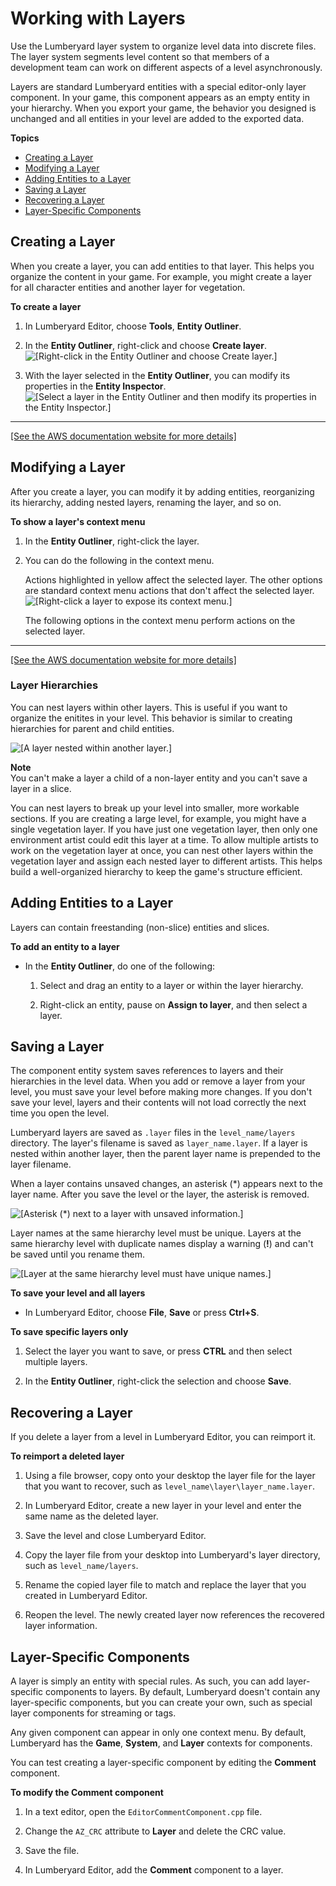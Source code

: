 # Working with Layers<a name="component-entity-outliner-layers"></a>

Use the Lumberyard layer system to organize level data into discrete files\. The layer system segments level content so that members of a development team can work on different aspects of a level asynchronously\.

Layers are standard Lumberyard entities with a special editor\-only layer component\. In your game, this component appears as an empty entity in your hierarchy\. When you export your game, the behavior you designed is unchanged and all entities in your level are added to the exported data\.

**Topics**
+ [Creating a Layer](#creating-layers)
+ [Modifying a Layer](#modifying-layers)
+ [Adding Entities to a Layer](#adding-entities-to-layers)
+ [Saving a Layer](#saving-layers)
+ [Recovering a Layer](#recovering-layers)
+ [Layer\-Specific Components](#layer-specific-components)

## Creating a Layer<a name="creating-layers"></a>

When you create a layer, you can add entities to that layer\. This helps you organize the content in your game\. For example, you might create a layer for all character entities and another layer for vegetation\.

**To create a layer**

1. In Lumberyard Editor, choose **Tools**, **Entity Outliner**\.

1. In the **Entity Outliner**, right\-click and choose **Create layer**\.  
![\[Right-click in the Entity Outliner and choose Create layer.\]](http://docs.aws.amazon.com/lumberyard/latest/userguide/images/component/entity_system/creating-layers.png)

1. With the layer selected in the **Entity Outliner**, you can modify its properties in the **Entity Inspector**\.  
![\[Select a layer in the Entity Outliner and then modify its properties in the Entity Inspector.\]](http://docs.aws.amazon.com/lumberyard/latest/userguide/images/component/entity_system/modifying-layers-inspector.png)  
****    
[\[See the AWS documentation website for more details\]](http://docs.aws.amazon.com/lumberyard/latest/userguide/component-entity-outliner-layers.html)

## Modifying a Layer<a name="modifying-layers"></a>

After you create a layer, you can modify it by adding entities, reorganizing its hierarchy, adding nested layers, renaming the layer, and so on\.

**To show a layer's context menu**

1. In the **Entity Outliner**, right\-click the layer\.

1. You can do the following in the context menu\. 

   Actions highlighted in yellow affect the selected layer\. The other options are standard context menu actions that don't affect the selected layer\.  
![\[Right-click a layer to expose its context menu.\]](http://docs.aws.amazon.com/lumberyard/latest/userguide/images/component/entity_system/modifying-layers.png)

   The following options in the context menu perform actions on the selected layer\.  
****    
[\[See the AWS documentation website for more details\]](http://docs.aws.amazon.com/lumberyard/latest/userguide/component-entity-outliner-layers.html)

### Layer Hierarchies<a name="layer-hierarchy"></a>

You can nest layers within other layers\. This is useful if you want to organize the enitites in your level\. This behavior is similar to creating hierarchies for parent and child entities\.

![\[A layer nested within another layer.\]](http://docs.aws.amazon.com/lumberyard/latest/userguide/images/component/entity_system/layer-hierarchies.png)

**Note**  
You can't make a layer a child of a non\-layer entity and you can't save a layer in a slice\.

You can nest layers to break up your level into smaller, more workable sections\. If you are creating a large level, for example, you might have a single vegetation layer\. If you have just one vegetation layer, then only one environment artist could edit this layer at a time\. To allow multiple artists to work on the vegetation layer at once, you can nest other layers within the vegetation layer and assign each nested layer to different artists\. This helps build a well\-organized hierarchy to keep the game's structure efficient\.

## Adding Entities to a Layer<a name="adding-entities-to-layers"></a>

Layers can contain freestanding \(non\-slice\) entities and slices\.

**To add an entity to a layer**
+ In the **Entity Outliner**, do one of the following:

  1. Select and drag an entity to a layer or within the layer hierarchy\.

  1. Right\-click an entity, pause on **Assign to layer**, and then select a layer\.

## Saving a Layer<a name="saving-layers"></a>

The component entity system saves references to layers and their hierarchies in the level data\. When you add or remove a layer from your level, you must save your level before making more changes\. If you don't save your level, layers and their contents will not load correctly the next time you open the level\.

Lumberyard layers are saved as `.layer` files in the `level_name/layers` directory\. The layer's filename is saved as `layer_name.layer`\. If a layer is nested within another layer, then the parent layer name is prepended to the layer filename\. 

When a layer contains unsaved changes, an asterisk \(\*\) appears next to the layer name\. After you save the level or the layer, the asterisk is removed\.

![\[Asterisk (*) next to a layer with unsaved information.\]](http://docs.aws.amazon.com/lumberyard/latest/userguide/images/shared-saving-layers.png)

Layer names at the same hierarchy level must be unique\. Layers at the same hierarchy level with duplicate names display a warning \(**\!**\) and can't be saved until you rename them\.

![\[Layer at the same hierarchy level must have unique names.\]](http://docs.aws.amazon.com/lumberyard/latest/userguide/images/component/entity_system/saving-layers-duplicate.png)

**To save your level and all layers**
+ In Lumberyard Editor, choose **File**, **Save** or press **Ctrl\+S**\.

**To save specific layers only**

1. Select the layer you want to save, or press **CTRL** and then select multiple layers\.

1. In the **Entity Outliner**, right\-click the selection and choose **Save**\.

## Recovering a Layer<a name="recovering-layers"></a>

If you delete a layer from a level in Lumberyard Editor, you can reimport it\.

**To reimport a deleted layer**

1. Using a file browser, copy onto your desktop the layer file for the layer that you want to recover, such as `level_name\layer\layer_name.layer`\.

1. In Lumberyard Editor, create a new layer in your level and enter the same name as the deleted layer\.

1. Save the level and close Lumberyard Editor\.

1. Copy the layer file from your desktop into Lumberyard's layer directory, such as `level_name/layers`\.

1. Rename the copied layer file to match and replace the layer that you created in Lumberyard Editor\.

1. Reopen the level\. The newly created layer now references the recovered layer information\.

## Layer\-Specific Components<a name="layer-specific-components"></a>

A layer is simply an entity with special rules\. As such, you can add layer\-specific components to layers\. By default, Lumberyard doesn't contain any layer\-specific components, but you can create your own, such as special layer components for streaming or tags\.

Any given component can appear in only one context menu\. By default, Lumberyard has the **Game**, **System**, and **Layer** contexts for components\. 

You can test creating a layer\-specific component by editing the **Comment** component\.

**To modify the Comment component**

1. In a text editor, open the `EditorCommentComponent.cpp` file\.

1. Change the `AZ_CRC` attribute to **Layer** and delete the CRC value\.

1. Save the file\. 

1. In Lumberyard Editor, add the **Comment** component to a layer\.